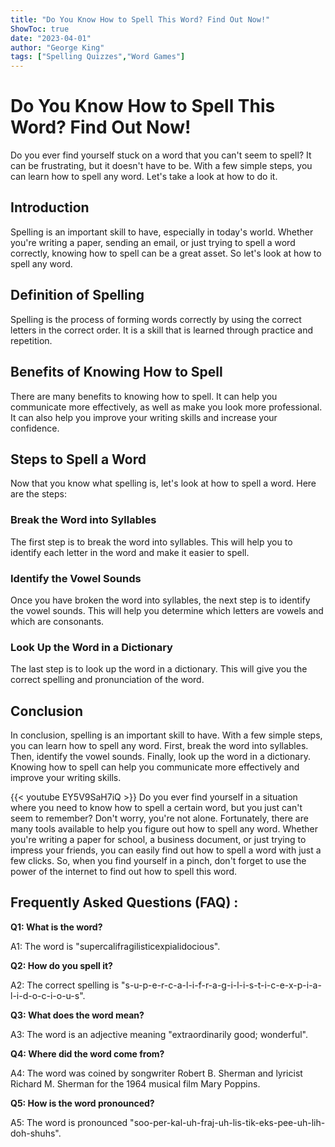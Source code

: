 ```yaml
---
title: "Do You Know How to Spell This Word? Find Out Now!"
ShowToc: true 
date: "2023-04-01"
author: "George King" 
tags: ["Spelling Quizzes","Word Games"]
---
```

# Do You Know How to Spell This Word? Find Out Now!

Do you ever find yourself stuck on a word that you can't seem to spell? It can be frustrating, but it doesn't have to be. With a few simple steps, you can learn how to spell any word. Let's take a look at how to do it.

## Introduction

Spelling is an important skill to have, especially in today's world. Whether you're writing a paper, sending an email, or just trying to spell a word correctly, knowing how to spell can be a great asset. So let's look at how to spell any word.

## Definition of Spelling

Spelling is the process of forming words correctly by using the correct letters in the correct order. It is a skill that is learned through practice and repetition.

## Benefits of Knowing How to Spell

There are many benefits to knowing how to spell. It can help you communicate more effectively, as well as make you look more professional. It can also help you improve your writing skills and increase your confidence.

## Steps to Spell a Word

Now that you know what spelling is, let's look at how to spell a word. Here are the steps:

### Break the Word into Syllables

The first step is to break the word into syllables. This will help you to identify each letter in the word and make it easier to spell.

### Identify the Vowel Sounds

Once you have broken the word into syllables, the next step is to identify the vowel sounds. This will help you determine which letters are vowels and which are consonants.

### Look Up the Word in a Dictionary

The last step is to look up the word in a dictionary. This will give you the correct spelling and pronunciation of the word.

## Conclusion

In conclusion, spelling is an important skill to have. With a few simple steps, you can learn how to spell any word. First, break the word into syllables. Then, identify the vowel sounds. Finally, look up the word in a dictionary. Knowing how to spell can help you communicate more effectively and improve your writing skills.

{{< youtube EY5V9SaH7iQ >}} 
Do you ever find yourself in a situation where you need to know how to spell a certain word, but you just can't seem to remember? Don't worry, you're not alone. Fortunately, there are many tools available to help you figure out how to spell any word. Whether you're writing a paper for school, a business document, or just trying to impress your friends, you can easily find out how to spell a word with just a few clicks. So, when you find yourself in a pinch, don't forget to use the power of the internet to find out how to spell this word.

## Frequently Asked Questions (FAQ) :
**Q1: What is the word?**

A1: The word is "supercalifragilisticexpialidocious".

**Q2: How do you spell it?**

A2: The correct spelling is "s-u-p-e-r-c-a-l-i-f-r-a-g-i-l-i-s-t-i-c-e-x-p-i-a-l-i-d-o-c-i-o-u-s".

**Q3: What does the word mean?**

A3: The word is an adjective meaning "extraordinarily good; wonderful".

**Q4: Where did the word come from?**

A4: The word was coined by songwriter Robert B. Sherman and lyricist Richard M. Sherman for the 1964 musical film Mary Poppins.

**Q5: How is the word pronounced?**

A5: The word is pronounced "soo-per-kal-uh-fraj-uh-lis-tik-eks-pee-uh-lih-doh-shuhs".





